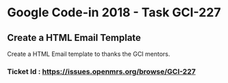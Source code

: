 # Google Code-in 2018 - Task GCI-227

## Create a HTML Email Template

Create a HTML Email template to thanks the GCI mentors.

### Ticket Id : https://issues.openmrs.org/browse/GCI-227